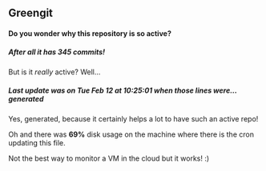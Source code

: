## Greengit

#### Do you wonder why this repository is so active?

##### After all it has 345 commits!

But is it *really* active? Well...

##### Last update was on Tue Feb 12 at 10:25:01 when those lines were... generated

Yes, generated, because it certainly helps a lot to have such an active repo!

Oh and there was **69%** disk usage on the machine
where there is the cron updating this file.

Not the best way to monitor a VM in the cloud but it works! :)
